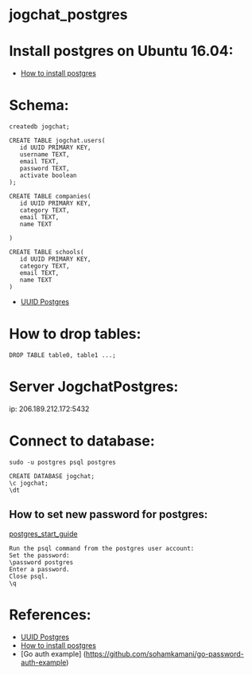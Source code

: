 # jogchat_postgres

# Install postgres on Ubuntu 16.04:
* [How to install postgres](https://www.digitalocean.com/community/tutorials/how-to-install-and-use-postgresql-on-ubuntu-16-04)

# Schema:

```postgres
createdb jogchat;

CREATE TABLE jogchat.users(
   id UUID PRIMARY KEY,
   username TEXT,
   email TEXT,
   password TEXT,
   activate boolean
);

CREATE TABLE companies(
   id UUID PRIMARY KEY,
   category TEXT,
   email TEXT,
   name TEXT
   
)

CREATE TABLE schools(
   id UUID PRIMARY KEY,
   category TEXT,
   email TEXT,
   name TEXT
)
```
* [UUID Postgres](https://starkandwayne.com/blog/uuid-primary-keys-in-postgresql/) 

# How to drop tables:
```
DROP TABLE table0, table1 ...;
```

# Server JogchatPostgres:
ip: 206.189.212.172:5432

# Connect to database:
```
sudo -u postgres psql postgres

CREATE DATABASE jogchat;
\c jogchat;
\dt
```

## How to set new password for postgres:
[postgres_start_guide](http://suite.opengeo.org/docs/latest/dataadmin/pgGettingStarted/firstconnect.html)
```
Run the psql command from the postgres user account:
Set the password:
\password postgres
Enter a password.
Close psql.
\q
```
# References:
* [UUID Postgres](https://starkandwayne.com/blog/uuid-primary-keys-in-postgresql/) 
* [How to install postgres](https://www.digitalocean.com/community/tutorials/how-to-install-and-use-postgresql-on-ubuntu-16-04)
* [Go auth example] (https://github.com/sohamkamani/go-password-auth-example)
